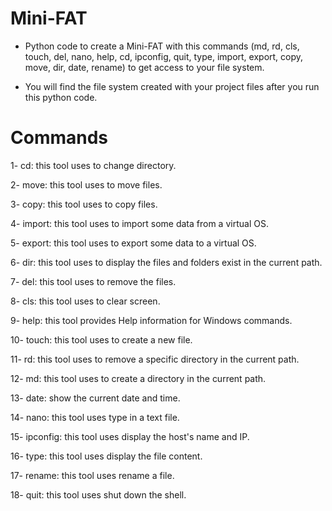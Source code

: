 # Mini-FAT
- Python code to create a Mini-FAT with this commands (md, rd, cls, touch, del, nano, help, cd, ipconfig, quit, type, import, export, copy, move, dir, date, rename) to get access to your file system.

- You will find the file system created with your project files after you run this python code.

# Commands
1- cd:                   this tool uses to change directory.

2- move:                 this tool uses to move files.

3- copy:                 this tool uses to copy files.

4- import:               this tool uses to import some data from a virtual OS.

5- export:               this tool uses to export some data to a virtual OS.

6- dir:                  this tool uses to display the files and folders exist in the current path.

7- del:                  this tool uses to remove the files.

8- cls:                  this tool uses to clear screen.

9- help:                 this tool provides Help information for Windows commands.

10- touch:               this tool uses to create a new file.

11- rd:                  this tool uses to remove a specific directory in the current path.

12- md:                  this tool uses to create a directory in the current path.

13- date:                show the current date and time.

14- nano:                this tool uses type in a text file.

15- ipconfig:            this tool uses display the host's name and IP.

16- type:                this tool uses display the file content.

17- rename:              this tool uses rename a file.

18- quit:                this tool uses shut down the shell.

